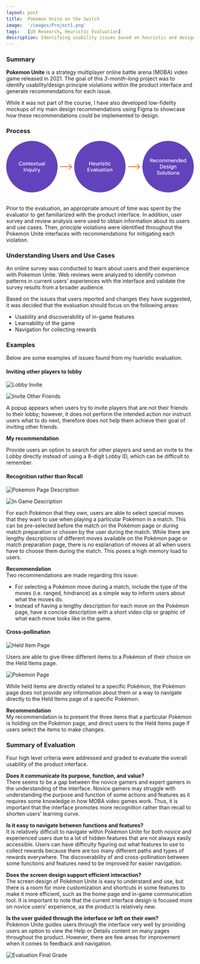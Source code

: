 ```yaml
---
layout: post
title:  Pokémon Unite on the Switch
image:  '/images/Project1.png'
tags:   [UX Research, Heuristic Evaluation]
description: Identifying usability issues based on heuristic and design principles
---
```

### Summary
**Pokemon Unite** is a strategy multiplayer online battle arena (MOBA) video game released in 2021. The goal of this *3-month-long* project was to identify usability/design principle violations within the product interface and generate recommendations for each issue. 

While it was not part of the course, I have also developed low-fidelity mockups of my main design recommendations using Figma to showcase how these recommendations could be implemented to design.

### Process
<center><img src="/images/EvalProcess.png" alt="Evaluation process"></center> <br>

Prior to the evaluation, an appropriate amount of time was spent by the evaluator to get familiarized with the product interface. In addition, user survey and review analysis were used to obtain information about its users and use cases. Then, principle violations were identified throughout the Pokemon Unite interfaces with recommendations for mitigating each violation.

### Understanding Users and Use Cases
An online survey was conducted to learn about users and their experience with Pokemon Unite. Web reviews were analyzed to identify common patterns in current users' experiences with the interface and validate the survey results from a broader audience.

Based on the issues that users reported and changes they have suggested, it was decided that the evaluation should focus on the following areas:
- Usability and discoverability of in-game features 
- Learnability of the game
- Navigation for collecting rewards

### Examples
Below are some examples of issues found from my hueristic evaluation.

#### Inviting other players to lobby
![Lobby Invite]({{site.baseurl}}/images/Lobby_1.png)

![Invite Other Friends]({{site.baseurl}}/images/Lobby_2.jpg)

A popup appears when users try to invite players that are not their friends to their lobby; however, it does not perform the intended action nor instruct users what to do next, therefore does not help them achieve their goal of inviting other friends. 

**My recommendation** <br>


Provide users an option to search for other players and send an invite to the Lobby directly instead of using a 8-digit Lobby ID, which can be difficult to remember.

#### Recognition rather than Recall
![Pokemon Page Description]({{site.baseurl}}/images/Recognition_1.jpg)

![In Game Description]({{site.baseurl}}/images/Recognition_2.png)

For each Pokémon that they own, users are able to select special moves that they want to use when playing a particular Pokémon in a match. This can be pre-selected before the match on the Pokémon page or during match preparation or chosen by the user during the match. While there are lengthy descriptions of different moves available on the Pokémon page or match preparation page, there is no explanation of moves at all when users have to choose them during the match. This poses a high memory load to users.

**Recommendation** <br>
Two recommendations are made regarding this issue:
- For selecting a Pokémon move during a match, include the type of the moves (i.e. ranged, hindrance) as a simple way to inform users about what the moves do.
- Instead of having a lengthy description for each move on the Pokémon page, have a concise description with a short video clip or graphic of what each move looks like in the game.

#### Cross-pollination
![Held Item Page]({{site.baseurl}}/images/Cross_1.jpg)

Users are able to give three different items to a Pokémon of their choice on the Held Items page. 

![Pokemon Page]({{site.baseurl}}/images/Cross_2.jpg)

While held items are directly related to a specific Pokémon, the Pokémon page does not provide any information about them or a way to navigate directly to the Held Items page of a specific Pokémon.

**Recommendation** <br>
My recommendation is to present the three items that a particular Pokémon is holding on the Pokémon page, and direct users to the Held Items page if users select the items to make changes.

### Summary of Evaluation
Four high level criteria were addressed and graded to evaluate the overall usability of the product interface.

**Does it communicate its purpose, function, and value?** <br>
There seems to be a gap between the novice gamers and expert gamers in the understanding of the interface. Novice gamers may struggle with understanding the purpose and function of some actions and features as it requires some knowledge in how MOBA video games work. Thus, it is important that the interface promotes more recognition rather than recall to shorten users’ learning curve.

**Is it easy to navigate between functions and features?** <br>
It is relatively difficult to navigate within Pokémon Unite for both novice and experienced users due to a lot of hidden features that are not always easily accessible. Users can have difficulty figuring out what features to use to collect rewards because there are too many different paths and types of rewards everywhere. The discoverability of and cross-pollination between some functions and features need to be improved for easier navigation.

**Does the screen design support efficient interaction?** <br>
The screen design of Pokémon Unite is easy to understand and use, but there is a room for more customization and shortcuts in some features to make it more efficient, such as the home page and in-game communication tool. It is important to note that the current interface design is focused more on novice users’ experience, as the product is relatively new.

**Is the user guided through the interface or left on their own?** <br>
Pokémon Unite guides users through the interface very well by providing users an option to view the Help or Details content on many pages throughout the product. However, there are few areas for improvement when it comes to feedback and navigation.

![Evaluation Final Grade]({{site.baseurl}}/images/EvaluationGrade.PNG)

